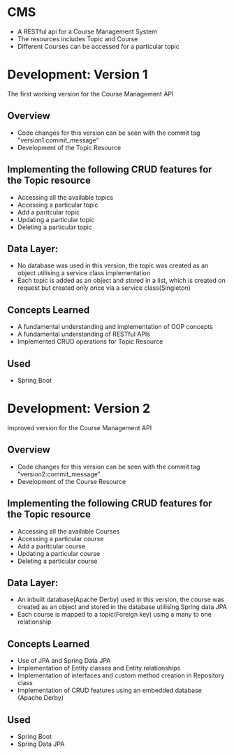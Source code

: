 # CMS
* A RESTful api for a Course Management System
* The resources includes Topic and Course
* Different Courses can be accessed for a particular topic

# Development: Version 1
The first working version for the Course Management API

## Overview
* Code changes for this version can be seen with the commit tag "version1:commit_message"
* Development of the Topic Resource

## Implementing the following CRUD features for the Topic resource
- Accessing all the available topics
-  Accessing a particular topic
- Add a paritcular topic
- Updating a particular topic
- Deleting a particular topic

## Data Layer:
* No database was used in this version, the topic was created as an object utilising a service class implementation
* Each topic is added as an object and stored in a list, which is created on request but created only once via a service class(Singleton)

## Concepts Learned
* A fundamental understanding and implementation of OOP concepts
* A fundamental understanding of RESTful APIs
* Implemented CRUD operations for Topic Resource

## Used
* Spring Boot

# Development: Version 2
Improved version for the Course Management API

## Overview
* Code changes for this version can be seen with the commit tag "version2:commit_message"
* Development of the Course Resource

## Implementing the following CRUD features for the Topic resource
- Accessing all the available Courses
-  Accessing a particular course
- Add a paritcular course
- Updating a particular course
- Deleting a particular course

## Data Layer:
* An inbuilt database(Apache Derby) used in this version, the course was created as an object and stored in the database utilising Spring data JPA
* Each course is mapped to a topic(Foreign key) using a many to one relationship

## Concepts Learned
* Use of JPA and Spring Data JPA
* Implementation of Entity classes and Entity relationships
* Implementation of interfaces and custom method creation in Repository class
* Implementation of CRUD features using an embedded database (Apache Derby)

## Used
* Spring Boot
* Spring Data JPA
